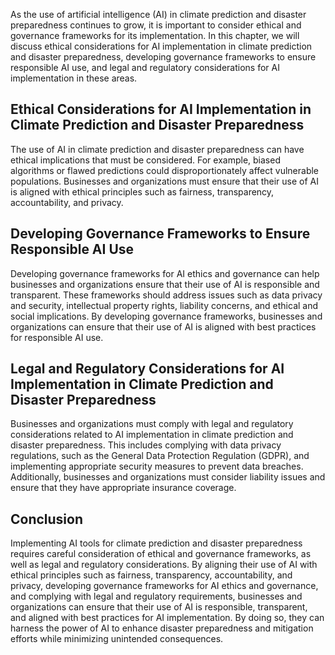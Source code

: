 

As the use of artificial intelligence (AI) in climate prediction and disaster preparedness continues to grow, it is important to consider ethical and governance frameworks for its implementation. In this chapter, we will discuss ethical considerations for AI implementation in climate prediction and disaster preparedness, developing governance frameworks to ensure responsible AI use, and legal and regulatory considerations for AI implementation in these areas.

Ethical Considerations for AI Implementation in Climate Prediction and Disaster Preparedness
--------------------------------------------------------------------------------------------

The use of AI in climate prediction and disaster preparedness can have ethical implications that must be considered. For example, biased algorithms or flawed predictions could disproportionately affect vulnerable populations. Businesses and organizations must ensure that their use of AI is aligned with ethical principles such as fairness, transparency, accountability, and privacy.

Developing Governance Frameworks to Ensure Responsible AI Use
-------------------------------------------------------------

Developing governance frameworks for AI ethics and governance can help businesses and organizations ensure that their use of AI is responsible and transparent. These frameworks should address issues such as data privacy and security, intellectual property rights, liability concerns, and ethical and social implications. By developing governance frameworks, businesses and organizations can ensure that their use of AI is aligned with best practices for responsible AI use.

Legal and Regulatory Considerations for AI Implementation in Climate Prediction and Disaster Preparedness
---------------------------------------------------------------------------------------------------------

Businesses and organizations must comply with legal and regulatory considerations related to AI implementation in climate prediction and disaster preparedness. This includes complying with data privacy regulations, such as the General Data Protection Regulation (GDPR), and implementing appropriate security measures to prevent data breaches. Additionally, businesses and organizations must consider liability issues and ensure that they have appropriate insurance coverage.

Conclusion
----------

Implementing AI tools for climate prediction and disaster preparedness requires careful consideration of ethical and governance frameworks, as well as legal and regulatory considerations. By aligning their use of AI with ethical principles such as fairness, transparency, accountability, and privacy, developing governance frameworks for AI ethics and governance, and complying with legal and regulatory requirements, businesses and organizations can ensure that their use of AI is responsible, transparent, and aligned with best practices for AI implementation. By doing so, they can harness the power of AI to enhance disaster preparedness and mitigation efforts while minimizing unintended consequences.
